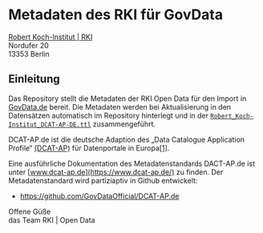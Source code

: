 # Metadaten des RKI für GovData

[Robert Koch-Institut | RKI](https://ror.org/01k5qnb77)  
Nordufer 20  
13353 Berlin  

## Einleitung

Das Repository stellt die Metadaten der RKI Open Data für den Import in [GovData.de](https://GovData.de) bereit. Die Metadaten werden bei Aktualisierung in den Datensätzen automatisch im Repository hinterlegt und in der [`Robert_Koch-Institut_DCAT-AP-DE.ttl`](Robert_Koch-Institut_DCAT-AP-DE.ttl) zusammengeführt. 

DCAT-AP.de ist die deutsche Adaption des „Data Catalogue Application Profile“ [(DCAT-AP)](https://github.com/SEMICeu/DCAT-AP) für Datenportale in Europa[[1]](https://github.com/GovDataOfficial/DCAT-AP.de).

Eine ausführliche Dokumentation des Metadatenstandards DACT-AP.de ist unter [www.dcat-ap.de](https://www.dcat-ap.de/) zu finden. Der Metadatenstandard wird partiziaptiv in Github entwickelt: 

- https://github.com/GovDataOfficial/DCAT-AP.de 

Offene Güße  
das Team RKI | Open Data


